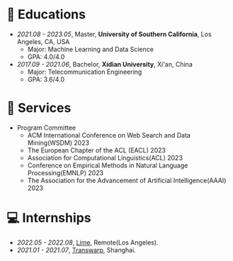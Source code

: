 
# 📖 Educations
- *2021.08 - 2023.05*, Master, **University of Southern California**, Los Angeles, CA, USA
  - Major: Machine Learning and Data Science
  - GPA: 4.0/4.0
- *2017.09 - 2021.06*, Bachelor, **Xidian University**, Xi'an, China
  - Major: Telecommunication Engineering
  - GPA: 3.6/4.0

# 💬 Services
- Program Committee
  - ACM International Conference on Web Search and Data Mining(WSDM) 2023
  - The European Chapter of the ACL (EACL) 2023
  - Association for Computational Linguistics(ACL) 2023
  - Conference on Empirical Methods in Natural Language Processing(EMNLP) 2023
  - The Association for the Advancement of Artificial Intelligence(AAAI) 2023

# 💻 Internships
- *2022.05 - 2022.08*, [Lime](https://www.li.me/), Remote(Los Angeles).
- *2021.01 - 2021.07*, [Transwarp](https://www.transwarp.cn/), Shanghai.
